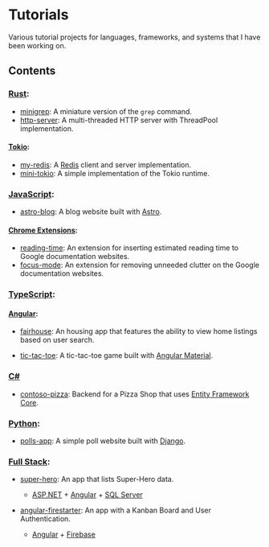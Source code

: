 # Tutorials

Various tutorial projects for languages, frameworks, and systems that I have been working on.

## Contents

### [Rust](https://www.rust-lang.org/):

- [minigrep](./rust/minigrep/): A miniature version of the `grep` command.
- [http-server](./rust/http-server/): A multi-threaded HTTP server with ThreadPool implementation.

#### [Tokio](https://tokio.rs/):

- [my-redis](./rust/tokio/my-redis/): A [Redis](https://redis.io/) client and server implementation.
- [mini-tokio](./rust/tokio/mini-tokio/): A simple implementation of the Tokio runtime.

### [JavaScript](https://www.ecma-international.org/publications-and-standards/standards/ecma-262/):

- [astro-blog](./javascript/astro-blog/): A blog website built with [Astro](https://astro.build/).

#### [Chrome Extensions](https://developer.chrome.com/docs/extensions/):

- [reading-time](./javascript/chrome-extension/reading-time/): An extension for inserting estimated reading time to Google documentation websites.
- [focus-mode](./javascript/chrome-extension/focus-mode/): An extension for removing unneeded clutter on the Google documentation websites.

### [TypeScript](https://www.typescriptlang.org/):

#### [Angular](https://angular.io/):

- [fairhouse](./typescript/angular/fairhouse/): An housing app that features the ability to view home listings based on user search.

- [tic-tac-toe](./typescript/angular/tic-tac-toe/): A tic-tac-toe game built with [Angular Material](https://material.angular.io/).

### [C#](https://learn.microsoft.com/en-us/dotnet/csharp/)

- [contoso-pizza](./csharp/contonso-pizza/): Backend for a Pizza Shop that uses [Entity Framework Core](https://learn.microsoft.com/en-us/ef/core/).

### [Python](https://www.python.org/):

- [polls-app](./python/polls-app/): A simple poll website built with [Django](https://www.djangoproject.com/).

### [Full Stack](https://www.coursera.org/articles/full-stack-developer):

- [super-hero](./full-stack/super-hero/): An app that lists Super-Hero data.

  - [ASP.NET](https://dotnet.microsoft.com/en-us/apps/aspnet) + [Angular](https://angular.io/) + [SQL Server](https://www.microsoft.com/en-us/sql-server/)

- [angular-firestarter](./full-stack/angular-firestarter/): An app with a Kanban Board and User Authentication.

  - [Angular](https://angular.io/) + [Firebase](https://firebase.google.com/)
